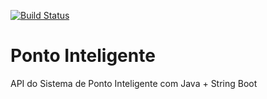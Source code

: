 [![Build Status](https://travis-ci.org/MarcosCesarPeixoto/ponto-inteligente-api.svg?branch=master)](https://travis-ci.org/MarcosCesarPeixoto/ponto-inteligente-api)
# Ponto Inteligente
API do Sistema de Ponto Inteligente com Java + String Boot
